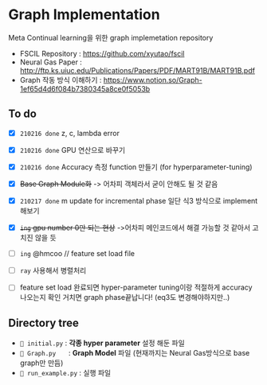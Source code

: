 # Graph Implementation

Meta Continual learning을 위한 graph implemetation repository

- FSCIL Repository : https://github.com/xyutao/fscil
- Neural Gas Paper : http://ftp.ks.uiuc.edu/Publications/Papers/PDF/MART91B/MART91B.pdf
- Graph 작동 방식 이해하기 : https://www.notion.so/Graph-1ef65d4d6f084b7380345a8ce0f5053b



## To do

- [x] `210216 done` z, c, lambda error 
- [x] `210216 done` GPU 연산으로 바꾸기  
- [x] `210216 done` Accuracy 측정 function 만들기 (for hyperparameter-tuning)
- [x] ~~Base Graph Module화~~ -> 어차피 객체라서 굳이 안해도 될 것 같음
- [x] `210217 done` m update for incremental phase 일단 식3 방식으로 implement 해보기
- [x] ~~`ing` gpu number 0만 되는 현상~~ ->어차피 메인코드에서 해결 가능할 것 같아서 고치진 않을 듯
- [ ] `ing` @hmcoo // feature set load file 
- [ ] `ray` 사용해서 병렬처리
- [ ] feature set load 완료되면 hyper-parameter tuning이랑 적절하게 accuracy 나오는지 확인 거치면 graph phase끝납니다! (eq3도 변경해야하지만..)



## Directory tree

- `📄 initial.py` :  **각종 hyper parameter** 설정 해둔 파일
- `📄 Graph.py   ` :  **Graph Model** 파일 (현재까지는 Neural Gas방식으로 base graph만 만듬)
- `📄 run_example.py` : 실행 파일

